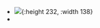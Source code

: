- ![](https://wfqqreader-1252317822.image.myqcloud.com/cover/888/37730888/t6_37730888.jpg){:height 232, :width 138}
-